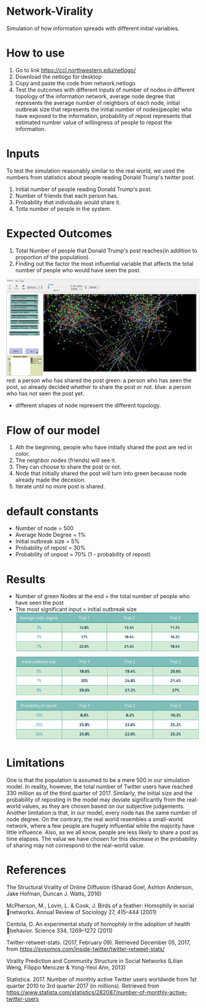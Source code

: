 # Network-Virality
Simulation of how information spreads with different initial variables. 



# How to use
1. Go to link https://ccl.northwestern.edu/netlogo/
2. Download the netlogo for desktop
3. Copy and paste the code from network.netlogo
4. Test the outcomes with different inputs of number of nodes in different topology of the information network, average node degree that represents the average number of neighbors of each node, initial outbreak size that represents the initial number of nodes(people) who have exposed to the information, probability of repost represents that estimated number value of willingness of people to repost the information.

# Inputs
To test the simulation reasonably similar to the real world, we used the numbers from statistics about people reading Donald Trump's twitter post.

1. Initial number of people reading Donald Trump's post.
2. Number of friends that each person has.
3. Probability that individuals would share it.
4. Totla number of people in the system.

# Expected Outcomes
1. Total Number of people that Donald Trump's post reaches(in addition to proportion of the population).
2. Finding out the factor the most influential variable that affects the total number of people who would have seen the post.

![screenshot](https://github.com/choijaewon959/Network-Virality/blob/master/Simulation_screenshot.PNG)
red: a person who has shared the post
green: a person who has seen the post, so already decided whether to share the post or not.
blue: a person who has not seen the post yet.
* different shapes of node represent the different topology.

# Flow of our model
1. Ath the beginning, people who have initially shared the post are red in color.
2. The neighbor nodes (friends) will see it.
3. They can choose to share the post or not.
4. Node that initially shared the post will turn into green because node already made the decesion.
5. Iterate until no more post is shared.

# default constants
* Number of node = 500
* Average Node Degree = 1%
* Initial outbreak size = 5%
* Probability of repost = 30%
* Probability of unpost = 70% (1 - probability of repost)

# Results
* Number of green Nodes at the end = the total number of people who have seen the post
* The most significant input = initial outbreak size
![results](https://github.com/choijaewon959/Network-Virality/blob/master/Simulation_result.PNG)

# Limitations
One is that the population is assumed to be a mere 500 in our simulation model. In reality, however, the total number of Twitter users have reached 330 million as of the third quarter of 2017. Similarly, the initial size and the probability of reposting in the model may deviate significantly from the real-world values, as they are chosen based on our subjective judgements. Another limitation is that, in our model, every node has the same number of node degree. On the contrary, the real world resembles a small-world network, where a few people are hugely influential while the majority have little influence. Also, as we all know, people are less likely to share a post as time elapses. The value we have chosen for this decrease in the probability of sharing may not correspond to the real-world value.

# References
The Structural Virality of Online Diffusion (Sharad Goel, Ashton Anderson, Jake Hofman, Duncan J. Watts, 2016)

McPherson, M., Lovin, L. & Cook, J. Birds of a feather: Homophily in social 􀀀networks. Annual Review of Sociology 27, 415–444 (2001)

Centola, D. An experimental study of homophily in the adoption of health 􀀀behavior. Science 334, 1269–1272 (2011)

Twitter-retweet-stats. (2017, February 09). Retrieved December 05, 2017, from https://sysomos.com/inside-twitter/twitter-retweet-stats/

Virality Prediction and Community Structure in Social Networks (Lilian Weng, Filippo Menczer & Yong-Yeol Ahn, 2013)

Statistica. 2017. Number of monthly active Twitter users worldwide from 1st quarter 2010 to 3rd quarter 2017 (in millions). Retrieved from https://www.statista.com/statistics/282087/number-of-monthly-active-twitter-users
